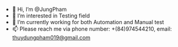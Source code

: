 - 👋 Hi, I’m @JungPham
- 👀 I’m interested in Testing field
- 🌱 I’m currently working for both Automation and Manual test
- 📫 Please reach me via phone number: +(84)974544210, email: thuydungpham019@gmail.com

<!---
JungPham/JungPham is a ✨ special ✨ repository because its `README.md` (this file) appears on your GitHub profile.
You can click the Preview link to take a look at your changes.
--->
